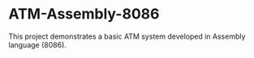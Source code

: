 # ATM-Assembly-8086
This project demonstrates a basic ATM system developed in Assembly language (8086).
